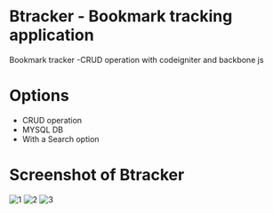 # Btracker - Bookmark tracking application

Bookmark tracker -CRUD operation with codeigniter and backbone js

# Options

- CRUD operation
- MYSQL DB
- With a Search option

# Screenshot of Btracker

![1](https://user-images.githubusercontent.com/47137116/126059884-64bfb0ae-87ea-4fc9-bc3c-9d492e814904.jpg)
![2](https://user-images.githubusercontent.com/47137116/126059888-ac14daa9-eb8c-4d10-a152-1ea871837425.JPG)
![3](https://user-images.githubusercontent.com/47137116/126059890-07933cd5-be15-4668-b992-5ea285b72ea6.JPG)
